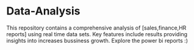 # Data-Analysis
This repository contains a comprehensive analysis of [sales,finance,HR reports] using  real time data sets. Key features include  results providing insights into increases bussiness growth. Explore the power bi reports :)
